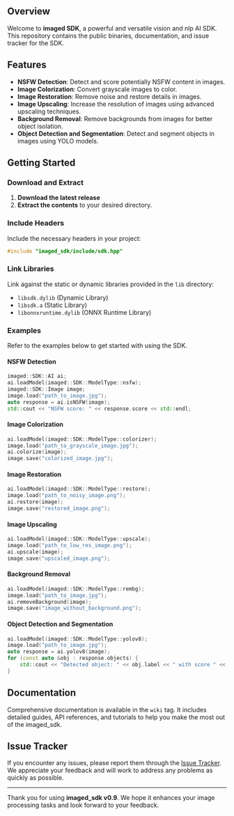 ## Overview

Welcome to **imaged SDK**, a powerful and versatile vision and nlp AI SDK. This repository contains the public binaries, documentation, and issue tracker for the SDK. 

## Features

- **NSFW Detection**: Detect and score potentially NSFW content in images.
- **Image Colorization**: Convert grayscale images to color.
- **Image Restoration**: Remove noise and restore details in images.
- **Image Upscaling**: Increase the resolution of images using advanced upscaling techniques.
- **Background Removal**: Remove backgrounds from images for better object isolation.
- **Object Detection and Segmentation**: Detect and segment objects in images using YOLO models.

## Getting Started

### Download and Extract

1. **Download the latest release**
2. **Extract the contents** to your desired directory.

### Include Headers

Include the necessary headers in your project:

```cpp
#include "imaged_sdk/include/sdk.hpp"
```

### Link Libraries

Link against the static or dynamic libraries provided in the `lib` directory:

- `libsdk.dylib` (Dynamic Library)
- `libsdk.a` (Static Library)
- `libonnxruntime.dylib` (ONNX Runtime Library)

### Examples

Refer to the examples below to get started with using the SDK.

#### NSFW Detection

```cpp
imaged::SDK::AI ai;
ai.loadModel(imaged::SDK::ModelType::nsfw);
imaged::SDK::Image image;
image.load("path_to_image.jpg");
auto response = ai.isNSFW(image);
std::cout << "NSFW score: " << response.score << std::endl;
```

#### Image Colorization

```cpp
ai.loadModel(imaged::SDK::ModelType::colorizer);
image.load("path_to_grayscale_image.jpg");
ai.colorize(image);
image.save("colorized_image.jpg");
```

#### Image Restoration

```cpp
ai.loadModel(imaged::SDK::ModelType::restore);
image.load("path_to_noisy_image.png");
ai.restore(image);
image.save("restored_image.png");
```

#### Image Upscaling

```cpp
ai.loadModel(imaged::SDK::ModelType::upscale);
image.load("path_to_low_res_image.png");
ai.upscale(image);
image.save("upscaled_image.png");
```

#### Background Removal

```cpp
ai.loadModel(imaged::SDK::ModelType::rembg);
image.load("path_to_image.jpg");
ai.removeBackground(image);
image.save("image_without_background.png");
```

#### Object Detection and Segmentation

```cpp
ai.loadModel(imaged::SDK::ModelType::yolov8);
image.load("path_to_image.jpg");
auto response = ai.yolov8(image);
for (const auto &obj : response.objects) {
    std::cout << "Detected object: " << obj.label << " with score " << obj.score << std::endl;
}
```

## Documentation

Comprehensive documentation is available in the `wiki` tag. It includes detailed guides, API references, and tutorials to help you make the most out of the imaged_sdk.

## Issue Tracker

If you encounter any issues, please report them through the [Issue Tracker](#). We appreciate your feedback and will work to address any problems as quickly as possible.

---

Thank you for using **imaged_sdk v0.9**. We hope it enhances your image processing tasks and look forward to your feedback.
